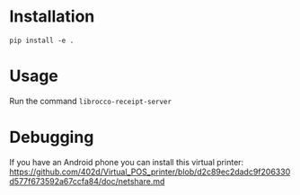 Installation
============

```
pip install -e .
```

Usage
=====

Run the command `librocco-receipt-server`

Debugging
=========

If you have an Android phone you can install this virtual printer:
https://github.com/402d/Virtual_POS_printer/blob/d2c89ec2dadc9f206330d577f673592a67ccfa84/doc/netshare.md
